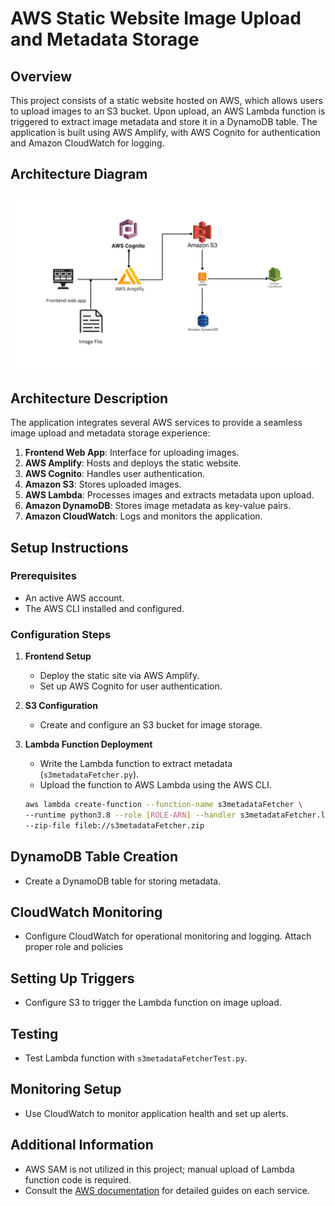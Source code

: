 # AWS Static Website Image Upload and Metadata Storage

## Overview

This project consists of a static website hosted on AWS, which allows users to upload images to an S3 bucket. Upon upload, an AWS Lambda function is triggered to extract image metadata and store it in a DynamoDB table. The application is built using AWS Amplify, with AWS Cognito for authentication and Amazon CloudWatch for logging.

## Architecture Diagram
![Alt text](arch.png)
## Architecture Description

The application integrates several AWS services to provide a seamless image upload and metadata storage experience:

1. **Frontend Web App**: Interface for uploading images.
2. **AWS Amplify**: Hosts and deploys the static website.
3. **AWS Cognito**: Handles user authentication.
4. **Amazon S3**: Stores uploaded images.
5. **AWS Lambda**: Processes images and extracts metadata upon upload.
6. **Amazon DynamoDB**: Stores image metadata as key-value pairs.
7. **Amazon CloudWatch**: Logs and monitors the application.

## Setup Instructions

### Prerequisites

- An active AWS account.
- The AWS CLI installed and configured.

### Configuration Steps

1. **Frontend Setup**
   - Deploy the static site via AWS Amplify.
   - Set up AWS Cognito for user authentication.

2. **S3 Configuration**
   - Create and configure an S3 bucket for image storage.

3. **Lambda Function Deployment**
   - Write the Lambda function to extract metadata (`s3metadataFetcher.py`).
   - Upload the function to AWS Lambda using the AWS CLI.

   ```bash
   aws lambda create-function --function-name s3metadataFetcher \
   --runtime python3.8 --role [ROLE-ARN] --handler s3metadataFetcher.lambda_handler \
   --zip-file fileb://s3metadataFetcher.zip

## DynamoDB Table Creation

- Create a DynamoDB table for storing metadata.

## CloudWatch Monitoring

- Configure CloudWatch for operational monitoring and logging. Attach proper role and policies

## Setting Up Triggers

- Configure S3 to trigger the Lambda function on image upload.

## Testing

- Test Lambda function with `s3metadataFetcherTest.py`.

## Monitoring Setup

- Use CloudWatch to monitor application health and set up alerts.


## Additional Information

- AWS SAM is not utilized in this project; manual upload of Lambda function code is required.
- Consult the [AWS documentation](https://aws.amazon.com/documentation/) for detailed guides on each service.




